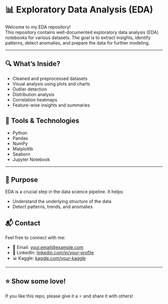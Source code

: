 # 📊 Exploratory Data Analysis (EDA)

Welcome to my EDA repository!  
This repository contains well-documented exploratory data analysis (EDA) notebooks for various datasets. The goal is to extract insights, identify patterns, detect anomalies, and prepare the data for further modeling.

---

## 🔍 What’s Inside?

- Cleaned and preprocessed datasets
- Visual analysis using plots and charts
- Outlier detection
- Distribution analysis
- Correlation heatmaps
- Feature-wise insights and summaries



## 🧰 Tools & Technologies

- Python
- Pandas
- NumPy
- Matplotlib
- Seaborn
- Jupyter Notebook

---

## 🎯 Purpose

EDA is a crucial step in the data science pipeline. It helps:
- Understand the underlying structure of the data
- Detect patterns, trends, and anomalies


## 📬 Contact

Feel free to connect with me:

- 📧 Email: your.email@example.com  
- 💼 LinkedIn: [linkedin.com/in/your-profile](https://www.linkedin.com/in/muneeb-ullah-241393337/)  
- 📊 Kaggle: [kaggle.com/your-kaggle](https://www.kaggle.com/muneebullahmuneeb)

---

## ⭐ Show some love!

If you like this repo, please give it a ⭐ and share it with others!

